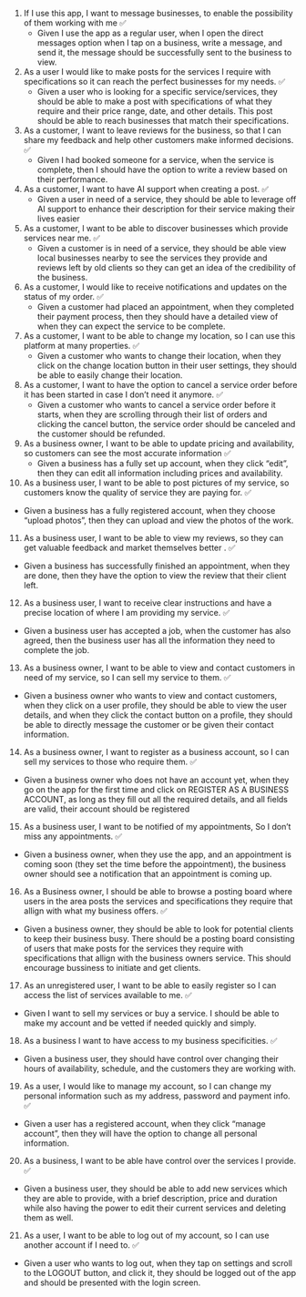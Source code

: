 
1. If I use this app, I want to message businesses, to enable the possibility of them working with me ✅
   * Given I use the app as a regular user, when I open the direct messages option when I tap on a business, write a message, and send it, the message should be successfully sent to the business to view.
2. As a user I would like to make posts for the services I require with specifications so it can reach the perfect businesses for my needs. ✅
   * Given a user who is looking for a specific service/services, they should be able to make a post with specifications of what they require and their price range, date, and other details. This post should be able to reach businesses that match their specifications. 
3. As a customer, I want to leave reviews for the business, so that I can share my feedback and help other customers make informed decisions. ✅
   * Given I had booked someone for a service, when the service is complete, then I should have the option to write a review based on their performance.
4. As a customer, I want to have AI support when creating a post. ✅
   * Given a user in need of a service, they should be able to leverage off AI support to enhance their description for their service making their lives easier
5. As a customer, I want to be able to discover businesses which provide services near me. ✅
   * Given a customer is in need of a service, they should be able view local businesses nearby to see the services they provide and reviews left by old clients so they can get an idea of the credibility of the business.
6. As a customer, I would like to receive notifications and updates on the status of my order. ✅
   * Given a customer had placed an appointment, when they completed their payment process, then they should have a detailed view of when they can expect the service to be complete.
7. As a customer, I want to be able to change my location, so I can use this platform at many properties. ✅
   * Given a customer who wants to change their location, when they click on the change location button in their user settings, they should be able to easily change their location.
8. As a customer, I want to have the option to cancel a service order before it has been started in case I don’t need it anymore. ✅
   * Given a customer who wants to cancel a service order before it starts, when they are scrolling through their list of orders and clicking the cancel button, the service order should be canceled and the customer should be refunded.
9. As a business owner, I want to be able to update pricing and availability, so customers can see the most accurate information ✅
   * Given a business has a fully set up account, when they click “edit”, then they can edit all information including prices and availability. 
10. As a business user, I want to be able to post pictures of my service, so customers know the quality of service they are paying for. ✅
   * Given a business has a fully registered account, when they choose “upload photos”, then they can upload and view the photos of the work.
11. As a business user, I want to be able to view my reviews, so they can get valuable feedback and market themselves better . ✅
   * Given a business has successfully finished an appointment, when they are done, then they have the option to view the review that their client left.
12. As a business user, I want to receive clear instructions and have a precise location of where I am providing my service. ✅
   * Given a business user has accepted a job, when the customer has also agreed, then the business user has all the information they need to complete the job. 
13. As a business owner, I want to be able to view and contact customers in need of my service, so I can sell my service to them. ✅
   * Given a business owner who wants to view and contact customers, when they click on a user profile, they should be able to view the user details, and when they click the contact button on a profile, they should be able to directly message the customer or be given their contact information.
14. As a business owner, I want to register as a business account, so I can sell my services to those who require them. ✅
   * Given a business owner who does not have an account yet, when they go on the app for the first time and click on REGISTER AS A BUSINESS ACCOUNT, as long as they fill out all the required details, and all fields are valid, their account should be registered 
15. As a business user, I want to be notified of my appointments, So I don’t miss any appointments. ✅
   * Given a business owner, when they use the app, and an appointment is coming soon (they set the time before the appointment), the business owner should see a notification that an appointment is coming up.
16. As a Business owner, I should be able to browse a posting board where users in the area posts the services and specifications they require that allign with what my business offers. ✅
   * Given a business owner, they should be able to look for potential clients to keep their business busy. There should be a posting board consisting of users that make posts for the services they require with specifications that allign with the business owners service. This should encourage bussiness to initiate and get clients.
17. As an unregistered user, I want to be able to easily register so I can access the list of services available to me. ✅
   * Given I want to sell my services or buy a service. I should be able to make my account and be vetted if needed quickly and simply. 
18. As a business I want to have access to my business specificities. ✅
   * Given a business user, they should have control over changing their hours of availability, schedule, and the customers they are working with.
19. As a user, I would like to manage my account, so I can change my personal information such as my address, password and payment info. ✅
   * Given a user has a registered account, when they click “manage account”, then they will have the option to change all personal information.
20. As a business, I want to be able have control over the services I provide. ✅
   * Given a business user, they should be able to add new services which they are able to provide, with a brief description, price and duration while also having the power to edit their current services and deleting them as well.
21. As a user, I want to be able to log out of my account, so I can use another account if I need to. ✅
   * Given a user who wants to log out, when they tap on settings and scroll to the LOGOUT button, and click it, they should be logged out of the app and should be presented with the login screen. 
